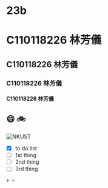 # 23b
# C110118226 林芳儀
## C110118226 林芳儀
### C110118226 林芳儀
#### C110118226 林芳儀
😄 🚲
----
![NKUST](logo.png"NKUST")

- [x] to do list
- [ ] 1st thing
- [ ] 2nd thing
- [ ] 3rd thing

```python
s = 
